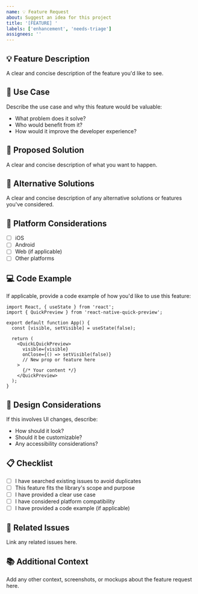 ```yaml
---
name: 💡 Feature Request
about: Suggest an idea for this project
title: '[FEATURE] '
labels: ['enhancement', 'needs-triage']
assignees: ''
---
```


## 💡 Feature Description

A clear and concise description of the feature you'd like to see.

## 🎯 Use Case

Describe the use case and why this feature would be valuable:
- What problem does it solve?
- Who would benefit from it?
- How would it improve the developer experience?

## 💭 Proposed Solution

A clear and concise description of what you want to happen.

## 🔄 Alternative Solutions

A clear and concise description of any alternative solutions or features you've considered.

## 📱 Platform Considerations

- [ ] iOS
- [ ] Android
- [ ] Web (if applicable)
- [ ] Other platforms

## 💻 Code Example

If applicable, provide a code example of how you'd like to use this feature:

```tsx
import React, { useState } from 'react';
import { QuickPreview } from 'react-native-quick-preview';

export default function App() {
  const [visible, setVisible] = useState(false);

  return (
    <QuickLQuickPreview>
      visible={visible}
      onClose={() => setVisible(false)}
      // New prop or feature here
    >
      {/* Your content */}
    </QuickPreview>
  );
}
```

## 🎨 Design Considerations

If this involves UI changes, describe:
- How should it look?
- Should it be customizable?
- Any accessibility considerations?

## 📋 Checklist

- [ ] I have searched existing issues to avoid duplicates
- [ ] This feature fits the library's scope and purpose
- [ ] I have provided a clear use case
- [ ] I have considered platform compatibility
- [ ] I have provided a code example (if applicable)

## 🔗 Related Issues

Link any related issues here.

## 📚 Additional Context

Add any other context, screenshots, or mockups about the feature request here.
